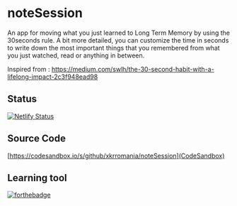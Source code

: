 # noteSession

An app for moving what you just learned to Long Term Memory by using the 30seconds rule. A bit more detailed, you can customize the time in seconds to write down the most important things that you remembered from what you just watched, read or anything in between.

Inspired from : https://medium.com/swlh/the-30-second-habit-with-a-lifelong-impact-2c3f948ead98

## Status
[![Netlify Status](https://api.netlify.com/api/v1/badges/07d7678c-06e9-40ae-a175-72303609a0d0/deploy-status)](https://app.netlify.com/sites/notesession/deploys)

## Source Code
[https://codesandbox.io/s/github/xkrromania/noteSession](CodeSandbox)

## Learning tool
[![forthebadge](https://forthebadge.com/images/badges/made-with-javascript.svg)](https://forthebadge.com)
